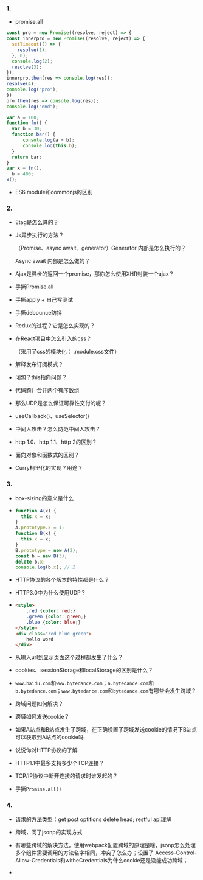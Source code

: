 ### 1.

- promise.all

```js
const pro = new Promise((resolve, reject) => {
const innerpro = new Promise((resolve, reject) => {
  setTimeout(() => {
    resolve(1);
  }, 0);
  console.log(2);
  resolve(3);
});
innerpro.then(res => console.log(res));
resolve(4);
console.log("pro");
})
pro.then(res => console.log(res));
console.log("end"); 
```

```js
var a = 100;
function fn() {
  var b = 30;
  function bar() {
      console.log(a + b);
      console.log(this.b);
  }
  return bar;
}
var x = fn(),
  b = 400;
x();
```

- ES6 module和commonjs的区别

### 2.

- Etag是怎么算的？

- Js异步执行的方法？

  （Promise、async await、generator）Generator 内部是怎么执行的？

  Async await 内部是怎么做的？

- Ajax是异步的返回一个promise，那你怎么使用XHR封装一个ajax？

- 手撕Promise.all 

- 手撕apply + 自己写测试 

- 手撕debounce防抖 

- Redux的过程？它是怎么实现的？ 

- 在React[项目]()中怎么引入的css？ 

   （采用了css的模块化： .module.css文件）

- 解释发布订阅模式？

- 闭包？this指向问题？

- 代码题）合并两个有序数组

- 那么UDP是怎么保证可靠性交付的呢？

- useCallback()、useSelector()

- 中间人攻击？怎么防范中间人攻击？

- http 1.0、http 1.1、http 2的区别？

- 面向对象和函数式的区别？

- Curry柯里化的实现？用途？

### 3.

- box-sizing的意义是什么

- ```js
  function A(x) {
    this.x = x;
  }
  A.prototype.x = 1;
  function B(x) {
    this.x = x;
  }
  B.prototype = new A(2);
  const b = new B(3);
  delete b.x;
  console.log(b.x); // 2
  ```

- HTTP协议的各个版本的特性都是什么？

- HTTP3.0中为什么使用UDP？

- ```html
  <style>
      .red {color: red;}
      .green {color: green;}
      .blue {color: blue;}
  </style>
  <div class="red blue green">
      hello word
  </div>
  ```

- 从输入url到显示页面这个过程都发生了什么？

- cookies、sessionStorage和localStorage的区别是什么？

- `www.baidu.com`和`www.bytedance.com`；`a.bytedance.com`和`b.bytedance.com`；`www.bytedance.com`和`bytedance.com`有哪些会发生跨域？

- 跨域问题如何解决？

- 跨域如何发送cookie？

- 如果A站点和B站点发生了跨域，在正确设置了跨域发送cookie的情况下B站点可以获取到A站点的cookie吗

- 说说你对HTTP协议的了解

- HTTP1.1中最多支持多少个TCP连接？

- TCP/IP协议中断开连接的请求时谁发起的？

- 手撕`Promise.all()`

### 4.

- 请求的方法类型：get post optitions delete head; restful api理解
- 跨域，问了jsonp的实现方式

- 有哪些跨域的解决方法，使用webpack配置跨域的原理是啥，jsonp怎么处理多个组件需要调用的方法名字相同，冲突了怎么办；设置了 Access-Control-Allow-Credentials和witheCredentials为什么cookie还是没能成功跨域；
- 

